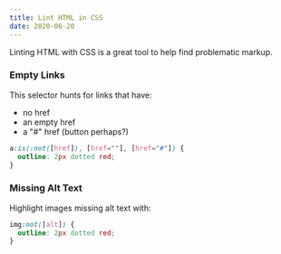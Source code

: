 ```yaml
---
title: Lint HTML in CSS
date: 2020-06-20
---
```


Linting HTML with CSS is a great tool to help find problematic markup.

### Empty Links
This selector hunts for links that have:
- no href
- an empty href
- a "#" href (button perhaps?)

```css
a:is(:not([href]), [href=""], [href="#"]) {
  outline: 2px dotted red;
}
```

### Missing Alt Text
Highlight images missing alt text with:

```css
img:not([alt]) {
  outline: 2px dotted red;
}
```

